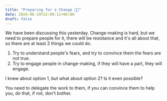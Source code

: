 ```yaml
---
title: "Preparing for a Change 💅🏻"
date: 2024-06-29T22:09:11+04:00
draft: false
---
```

We have been discussing this yesterday. Change-making is hard, but we need to prepare people for it, there will be resistance and it's all about that, so there are at least 2 things we could do.

1. Try to understand people's fears, and try to convince them the fears are not true.
2. Try to engage people in change-making, if they will have a part, they will engage.

I knew about option 1, but what about option 2? Is it even possible?

You need to delegate the work to them, if you can convince them to help you, do that, if not, don't bother.